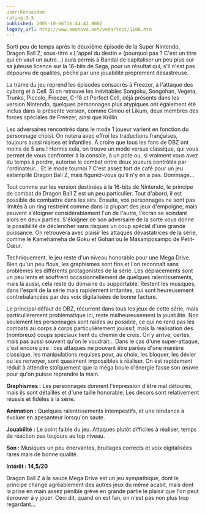 ```yaml
---
user:Kenseiden
rating:3.5
published: 2005-10-06T16:44:42.000Z
legacy_url: http://www.emunova.net/veda/test/1106.htm
---
```

Sorti peu de temps après le deuxième épisode de la Super Nintendo, Dragon Ball Z, sous-titré « L'appel du destin » (pourquoi pas ? C'est un titre qui en vaut un autre...) aura permis à Bandai de capitaliser un peu plus sur sa juteuse licence sur la 16-bits de Sega, pour un résultat qui, s'il n'est pas dépourvu de qualités, pèche par une jouabilité proprement désastreuse.  

  

La trame du jeu reprend les épisodes consacrés à Freezer, à l'attaque des cyborg et à Cell. Si on retrouve les inévitables Songoku, Songohan, Vegeta, Trunks, Piccolo, Freezer, C-18 et Perfect Cell, déjà présents dans les version Nintendo, quelques personnages plus atypiques ont également été inclus dans la présente version, comme Giniou et Likum, deux membres des forces spéciales de Freezer, ainsi que Krillin.  

  

Les adversaires rencontrés dans le mode 1 joueur varient en fonction du personnage choisi. On notera avec effroi les traductions françaises, toujours aussi niaises et infantiles. À croire que tous les fans de DBZ ont moins de 5 ans ! Hormis cela, on trouve un mode versus classique, qui vous permet de vous confronter à la console, à un pote ou, si vraiment vous avez du temps à perdre, autorise le combat entre deux joueurs contrôlés par l'ordinateur... Et le mode tournoi ? C'est assez fort de café pour un jeu estampillé Dragon Ball Z, mais figurez-vous qu'il n'y en a pas. Dommage...  

  

Tout comme sur les version destinées à la 16-bits de Nintendo, le principe de combat de Dragon Ball Z est un peu particulier. Tout d'abord, il est possible de combattre dans les airs. Ensuite, vos personnages ne sont pas limités à un ring restreint comme dans la plupart des jeux d'empoigne, mais peuvent s'éloigner considérablement l'un de l'autre, l'écran se scindant alors en deux parties. S'éloigner de son adversaire de la sorte vous donne la possibilité de déclencher sans risques un coup spécial d'une grande puissance. On retrouvera avec plaisir les attaques dévastatrices de la série, comme le Kamehameha de Goku et Gohan ou le Masamposampo de Petit-Cœur.  

  

Techniquement, le jeu reste d'un niveau honorable pour une Mega Drive. Bien qu'un peu flous, les graphismes sont fins et l'on reconnaît sans problèmes les différents protagonistes de la série. Les déplacements sont un peu lents et souffrent occasionnellement de quelques ralentissements, mais là aussi, cela reste du domaine du supportable. Restent les musiques, dans l'esprit de la série mais rapidement irritantes, qui sont heureusement contrebalancées par des voix digitalisées de bonne facture.  

Le principal défaut de DBZ, récurrent dans tous les jeux de cette série, mais particulièrement problématique ici, reste malheureusement la jouabilité. Non seulement les personnages sont raides au possible, ce qui ne rend pas les combats au corps à corps particulièrement jouissif, mais la réalisation des (nombreux) coups spéciaux tient du chemin de croix. On y arrive, certes, mais pas aussi souvent qu'on le voudrait... Dans le cas d'une super-attaque, c'est encore pire : ces attaques ne pouvant être parées d'une manière classique, les manipulations requises pour, au choix, les bloquer, les dévier ou les renvoyer, sont quasiment impossibles à réaliser. On est rapidement réduit à attendre stoïquement que la méga boule d'énergie fasse son œuvre pour qu'on puisse reprendre la main.  

  

  

**Graphismes :** Les personnages donnent l'impression d'être mal détourés, mais ils sont détaillés et d'une taille honorable. Les décors sont relativement réussis et fidèles à la série.  

  

**Animation :** Quelques ralentissements intempestifs, et une tendance à évoluer en apesanteur lorsqu'on saute.  

  

**Jouabilité :** Le point faible du jeu. Attaques plutôt difficiles à réaliser, temps de réaction pas toujours au top niveau.  

  

**Son :** Musiques un peu énervantes, bruitages corrects et voix digitalisées rares mais de bonne qualité.  

  

**Intérêt : 14,5/20**  

Dragon Ball Z à la sauce Mega Drive est un jeu sympathique, dont le principe change agréablement des autres jeux du même acabit, mais dont la prise en main assez pénible grève en grande partie le plaisir que l'on peut éprouver à y jouer. Ceci dit, quand on est fan, on n'est pas non plus trop regardant...